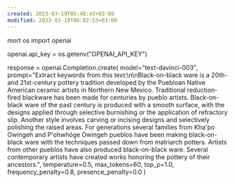 ```yaml
---
created: 2023-03-19T05:48:43+03:00
modified: 2023-03-19T06:02:53+03:00
---
```


mort os
import openai

openai.api_key = os.getenv("OPENAI_API_KEY")

response = openai.Completion.create(
  model="text-davinci-003",
  prompt="Extract keywords from this text:\n\nBlack-on-black ware is a 20th- and 21st-century pottery tradition developed by the Puebloan Native American ceramic artists in Northern New Mexico. Traditional reduction-fired blackware has been made for centuries by pueblo artists. Black-on-black ware of the past century is produced with a smooth surface, with the designs applied through selective burnishing or the application of refractory slip. Another style involves carving or incising designs and selectively polishing the raised areas. For generations several families from Kha'po Owingeh and P'ohwhóge Owingeh pueblos have been making black-on-black ware with the techniques passed down from matriarch potters. Artists from other pueblos have also produced black-on-black ware. Several contemporary artists have created works honoring the pottery of their ancestors.",
  temperature=0.5,
  max_tokens=60,
  top_p=1.0,
  frequency_penalty=0.8,
  presence_penalty=0.0
)
